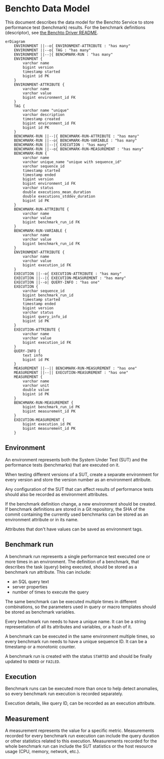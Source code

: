 Benchto Data Model
==================

This document describes the data model for the Benchto Service to store performance test (benchmark) results.
For the benchmark definitions (descriptor), see [the Benchto Driver README](/benchto-driver/README.md#benchmark-descriptor).

```mermaid
erDiagram
    ENVIRONMENT ||--o{ ENVIRONMENT-ATTRIBUTE : "has many"
    ENVIRONMENT ||--o{ TAG : "has many"
    ENVIRONMENT ||--|{ BENCHMARK-RUN : "has many"
    ENVIRONMENT {
        varchar name
        bigint version
        timestamp started
        bigint id PK
    }
    ENVIRONMENT-ATTRIBUTE {
        varchar name
        varchar value
        bigint environment_id FK
    }
    TAG {
        varchar name "unique"
        varchar description
        timestamp created
        bigint environment_id FK
        bigint id PK
    }
    BENCHMARK-RUN ||--|{ BENCHMARK-RUN-ATTRIBUTE : "has many"
    BENCHMARK-RUN ||--o{ BENCHMARK-RUN-VARIABLE : "has many"
    BENCHMARK-RUN ||--|{ EXECUTION : "has many"
    BENCHMARK-RUN ||--o{ BENCHMARK-RUN-MEASUREMENT : "has many"
    BENCHMARK-RUN {
        varchar name
        varchar unique_name "unique with sequence_id"
        varchar sequence_id
        timestamp started
        timestamp ended
        bigint version
        bigint environment_id FK
        varchar status
        double executions_mean_duration
        double executions_stddev_duration
        bigint id PK
    }
    BENCHMARK-RUN-ATTRIBUTE {
        varchar name
        varchar value
        bigint benchmark_run_id FK
    }
    BENCHMARK-RUN-VARIABLE {
        varchar name
        varchar value
        bigint benchmark_run_id FK
    }
    ENVIRONMENT-ATTRIBUTE {
        varchar name
        varchar value
        bigint execution_id FK
    }
    EXECUTION ||--o{ EXECUTION-ATTRIBUTE : "has many"
    EXECUTION ||--|{ EXECUTION-MEASUREMENT : "has many"
    EXECUTION ||--o| QUERY-INFO : "has one"
    EXECUTION {
        varchar sequence_id
        bigint benchmark_run_id
        timestamp started
        timestamp ended
        bigint version
        varchar status
        bigint query_info_id
        bigint id PK
    }
    EXECUTION-ATTRIBUTE {
        varchar name
        varchar value
        bigint execution_id FK
    }
    QUERY-INFO {
        text info
        bigint id PK
    }
    MEASUREMENT ||--|| BENCHMARK-RUN-MEASUREMENT : "has one"
    MEASUREMENT ||--|| EXECUTION-MEASUREMENT : "has one"
    MEASUREMENT {
        varchar name
        varchar unit
        double value
        bigint id PK
    }
    BENCHMARK-RUN-MEASUREMENT {
        bigint benchmark_run_id PK
        bigint measurement_id PK
    }
    EXECUTION-MEASUREMENT {
        bigint execution_id PK
        bigint measurement_id PK
    }
```

## Environment

An environment represents both the System Under Test (SUT) and the performance tests (benchmarks) that are executed on it.

When testing different versions of a SUT, create a separate environment for every version
and store the version number as an environment attribute.

Any configuration of the SUT that can affect results of performance tests should also be recorded as environment attributes.

If the benchmark definition change, a new environment should be created.
If benchmark definitions are stored in a Git repository, the SHA of the commit containing
the currently used benchmarks can be stored as an environment attribute or in its name.

Attributes that don't have values can be saved as environment tags.

## Benchmark run

A benchmark run represents a single performance test executed one or more times in an environment.
The definition of a benchmark, that describes the task (query) being executed, should be stored as a benchmark run attribute.
This can include:
* an SQL query text
* server properties
* number of times to execute the query

The same benchmark can be executed multiple times in different combinations,
so the parameters used in query or macro templates should be stored as benchmark variables.

Every benchmark run needs to have a unique name. It can be a string representation of all its attributes and variables, or a hash of it.

A benchmark can be executed in the same environment multiple times, so every benchmark run needs to have a unique sequence ID.
It can be a timestamp or a monotonic counter.

A benchmark run is created with the status `STARTED` and should be finally updated to `ENDED` or `FAILED`.

## Execution

Benchmark runs can be executed more than once to help detect anomalies, so every benchmark run execution is recorded separately.

Execution details, like query ID, can be recorded as an execution attribute.

## Measurement

A measurement represents the value for a specific metric. Measurements recorded for every benchmark run execution
can include the query duration or other statistics related to this execution.
Measurements recorded for the whole benchmark run can include the SUT statistics or the host resource usage (CPU, memory, network, etc.).

